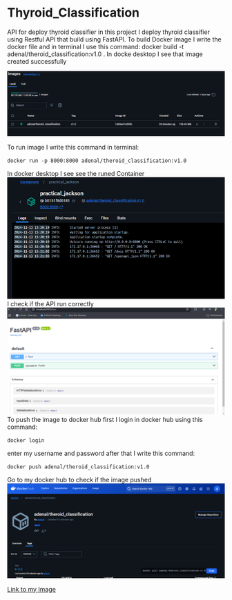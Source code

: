 # Thyroid_Classification
API for deploy thyroid classifier in this project I deploy thyroid classifier using Restful API that build using FastAPI.
 To build Docker image I write the docker file and in terminal I use this command:
    docker build -t adenal/theroid_classification:v1.0 .
In docke desktop I see that image created successfully

![Alt](https://github.com/AdanALalawni/Thyroid_Classification/blob/main/images/Screenshot%202024-11-13%20151507.png)

To run image I write this command in terminal:

    docker run -p 8000:8000 adenal/theroid_classification:v1.0
In docker desktop I see see the runed Container
![Alt](https://github.com/AdanALalawni/Thyroid_Classification/blob/main/images/Screenshot%202024-11-13%20152157.png)
I check if the API run correctly
![Alt](https://github.com/AdanALalawni/Thyroid_Classification/blob/main/images/Screenshot%202024-11-13%20152235.png)
To push the image to docker hub first I login in docker hub using this command:

    docker login
enter my username and password after that I write this command:
      
    docker push adenal/theroid_classification:v1.0
Go to my docker hub to check if the image pushed 
![Alt](https://github.com/AdanALalawni/Thyroid_Classification/blob/main/images/Screenshot%202024-11-13%20151900.png)

[Link to my Image ](https://hub.docker.com/r/adenal/theroid_classification)
